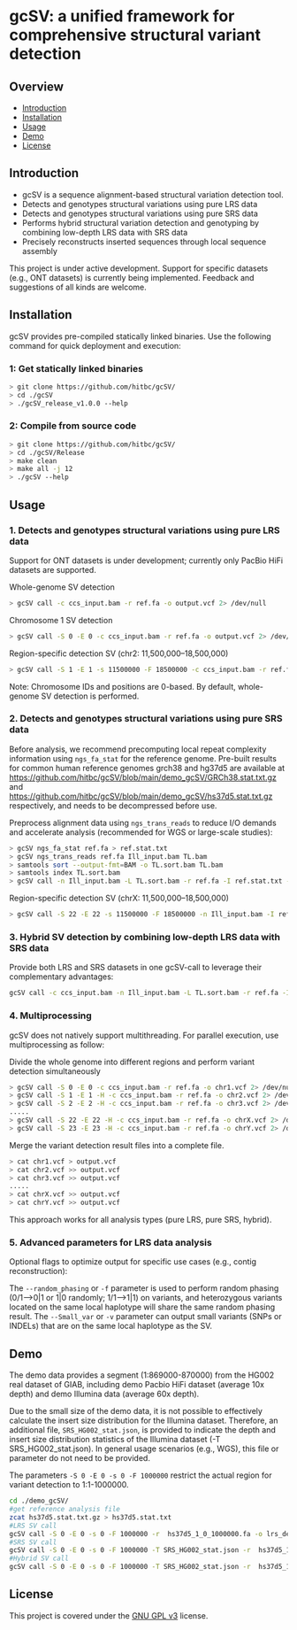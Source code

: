 # gcSV: a unified framework for comprehensive structural variant detection

## Overview

* [Introduction](#introduction)
* [Installation](#installation)
* [Usage](#usage)
* [Demo](#demo)
* [License](#license)


## Introduction
- gcSV is a sequence alignment-based structural variation detection tool.
- Detects and genotypes structural variations using pure LRS data
- Detects and genotypes structural variations using pure SRS data
- Performs hybrid structural variation detection and genotyping by combining low-depth LRS data with SRS data
- Precisely reconstructs inserted sequences through local sequence assembly

This project is under active development. Support for specific datasets (e.g., ONT datasets) is currently being implemented. Feedback and suggestions of all kinds are welcome.

##  Installation
gcSV provides pre-compiled statically linked binaries. Use the following command for quick deployment and execution:

### 1: Get statically linked binaries
```bash
> git clone https://github.com/hitbc/gcSV/
> cd ./gcSV
> ./gcSV_release_v1.0.0 --help
```

### 2: Compile from source code
```bash
> git clone https://github.com/hitbc/gcSV/
> cd ./gcSV/Release
> make clean
> make all -j 12
> ./gcSV --help
```

## Usage

### 1. Detects and genotypes structural variations using pure LRS data
Support for ONT datasets is under development; currently only PacBio HiFi datasets are supported.

Whole-genome SV detection

```bash
> gcSV call -c ccs_input.bam -r ref.fa -o output.vcf 2> /dev/null
```

Chromosome 1 SV detection
```bash
> gcSV call -S 0 -E 0 -c ccs_input.bam -r ref.fa -o output.vcf 2> /dev/null
```

Region-specific detection SV (chr2: 11,500,000–18,500,000)
```bash
> gcSV call -S 1 -E 1 -s 11500000 -F 18500000 -c ccs_input.bam -r ref.fa -o output.vcf 2> /dev/null
```
Note: Chromosome IDs and positions are 0-based. By default, whole-genome SV detection is performed.

### 2. Detects and genotypes structural variations using pure SRS data

Before analysis, we recommend precomputing local repeat complexity information using `ngs_fa_stat` for the reference genome. Pre-built results for common human reference genomes grch38 and hg37d5 are available at https://github.com/hitbc/gcSV/blob/main/demo_gcSV/GRCh38.stat.txt.gz and https://github.com/hitbc/gcSV/blob/main/demo_gcSV/hs37d5.stat.txt.gz respectively, and needs to be decompressed before use.

Preprocess alignment data using `ngs_trans_reads` to reduce I/O demands and accelerate analysis (recommended for WGS or large-scale studies):

```bash
> gcSV ngs_fa_stat ref.fa > ref.stat.txt
> gcSV ngs_trans_reads ref.fa Ill_input.bam TL.bam 
> samtools sort --output-fmt=BAM -o TL.sort.bam TL.bam
> samtools index TL.sort.bam
> gcSV call -n Ill_input.bam -L TL.sort.bam -r ref.fa -I ref.stat.txt -o output.vcf 2> /dev/null
```

Region-specific detection SV (chrX: 11,500,000–18,500,000)
```bash
> gcSV call -S 22 -E 22 -s 11500000 -F 18500000 -n Ill_input.bam -I ref.stat.txt -r ref.fa -o output.vcf 2> /dev/null
```

### 3. Hybrid SV detection by combining low-depth LRS data with SRS data
Provide both LRS and SRS datasets in one gcSV-call to leverage their complementary advantages:

```bash
gcSV call -c ccs_input.bam -n Ill_input.bam -L TL.sort.bam -r ref.fa -I ref.stat.txt -o output.vcf 2> /dev/null
```

### 4. Multiprocessing
gcSV does not natively support multithreading. For parallel execution, use multiprocessing as follow:

Divide the whole genome into different regions and perform variant detection simultaneously
```bash
> gcSV call -S 0 -E 0 -c ccs_input.bam -r ref.fa -o chr1.vcf 2> /dev/null
> gcSV call -S 1 -E 1 -H -c ccs_input.bam -r ref.fa -o chr2.vcf 2> /dev/null
> gcSV call -S 2 -E 2 -H -c ccs_input.bam -r ref.fa -o chr3.vcf 2> /dev/null
.....
> gcSV call -S 22 -E 22 -H -c ccs_input.bam -r ref.fa -o chrX.vcf 2> /dev/null
> gcSV call -S 23 -E 23 -H -c ccs_input.bam -r ref.fa -o chrY.vcf 2> /dev/null
```

Merge the variant detection result files into a complete file.
```bash
> cat chr1.vcf > output.vcf
> cat chr2.vcf >> output.vcf
> cat chr3.vcf >> output.vcf
.....
> cat chrX.vcf >> output.vcf
> cat chrY.vcf >> output.vcf
```

This approach works for all analysis types (pure LRS, pure SRS, hybrid).

### 5. Advanced parameters for LRS data analysis

Optional flags to optimize output for specific use cases (e.g., contig reconstruction):

The `--random_phasing` or `-f` parameter is used to perform random phasing (0/1-->0|1 or 1|0 randomly; 1/1-->1|1) on variants, and heterozygous variants located on the same local haplotype will share the same random phasing result.
The `--Small_var` or  `-v`  parameter can output small variants (SNPs or INDELs) that are on the same local haplotype as the SV.

## Demo

The demo data provides a segment (1:869000-870000) from the HG002 real dataset of GIAB, including demo Pacbio HiFi dataset (average 10x depth) and demo Illumina data (average 60x depth).

Due to the small size of the demo data, it is not possible to effectively calculate the insert size distribution for the Illumina dataset. Therefore, an additional file, `SRS_HG002_stat.json`, is provided to indicate the depth and insert size distribution statistics of the Illumina dataset (-T SRS_HG002_stat.json). In general usage scenarios (e.g., WGS), this file or parameter do not need to be provided.

The parameters `-S 0 -E 0 -s 0 -F 1000000` restrict the actual region for variant detection to 1:1-1000000.

```bash
cd ./demo_gcSV/
#get reference analysis file
zcat hs37d5.stat.txt.gz > hs37d5.stat.txt
#LRS SV call
gcSV call -S 0 -E 0 -s 0 -F 1000000 -r  hs37d5_1_0_1000000.fa -o lrs_demo.vcf -c LRS_HG002_1_869000_870000_10X_demo.bam
#SRS SV call
gcSV call -S 0 -E 0 -s 0 -F 1000000 -T SRS_HG002_stat.json -r  hs37d5_1_0_1000000.fa -o srs_demo.vcf -I hs37d5.stat.txt -n  SRS_HG002_1_869000_870000_60X_demo.bam
#Hybrid SV call
gcSV call -S 0 -E 0 -s 0 -F 1000000 -T SRS_HG002_stat.json -r  hs37d5_1_0_1000000.fa -o hybrid_demo.vcf -I hs37d5.stat.txt -n SRS_HG002_1_869000_870000_60X_demo.bam -c LRS_HG002_1_869000_870000_10X_demo.bam
```

## License
This project is covered under the <a href="LICENSE">GNU GPL v3</a> license.

